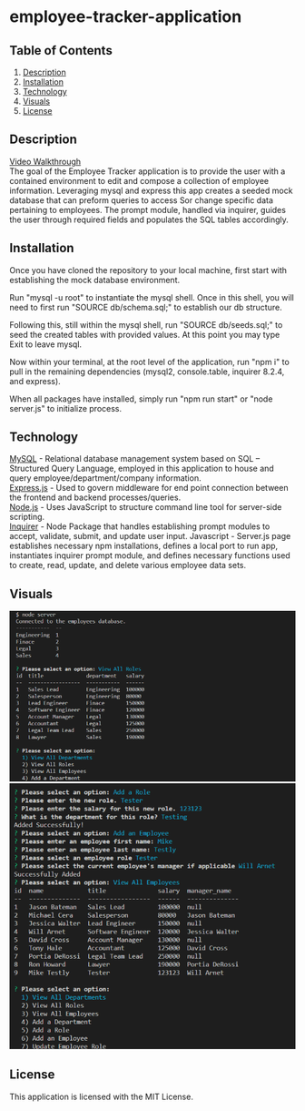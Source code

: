 # employee-tracker-application

## Table of Contents
1. [Description](#description)
2. [Installation](#installation)
3. [Technology](#technology)
4. [Visuals](#visuals)
5. [License](#license)

## Description
[Video Walkthrough](https://drive.google.com/file/d/1SUQinhfsyiIi1YnH0uyLxQHZKmnI9VTL/view)
\
The goal of the Employee Tracker application is to provide the user with a contained environment to edit and compose a collection of employee information. Leveraging mysql and express this app creates a seeded mock database that can preform queries to access Sor change specific data pertaining to employees. The prompt module, handled via inquirer, guides the user through required fields and populates the SQL tables accordingly.

## Installation
Once you have cloned the repository to your local machine, first start with establishing the mock database environment. 

Run "mysql -u root" to instantiate the mysql shell. Once in this shell, you will need to first run "SOURCE db/schema.sql;" to establish our db structure. 

Following this, still within the mysql shell, run "SOURCE db/seeds.sql;" to seed the created tables with provided values. At this point you may type Exit to leave mysql. 

Now within your terminal, at the root level of the application, run "npm i" to pull in the remaining dependencies (mysql2, console.table, inquirer 8.2.4, and express). 

When all packages have installed, simply run "npm run start"  or "node server.js" to initialize process.
## Technology
[MySQL](https://www.mysql.com/) - Relational database management system based on SQL – Structured Query Language, employed in this application to house and query employee/department/company information.
\
[Express.js](https://expressjs.com/) - Used to govern middleware for end point connection between the frontend and backend processes/queries.
\
[Node.js](https://nodejs.org/en/) - Uses JavaScript to structure command line tool for server-side scripting.
\
[Inquirer](https://www.npmjs.com/package/inquirer) - Node Package that handles establishing prompt modules to accept, validate, submit, and update user input. 
Javascript - Server.js page establishes necessary npm installations, defines a local port to run app, instantiates inquirer prompt module, and defines necessary functions used to create, read, update, and delete various employee data sets.
## Visuals
![Viewing Departments and Roles](./images/FirstVisual.png)
![View All Employees](./images/SecondVisual.png)

## License
This application is licensed with the MIT License.